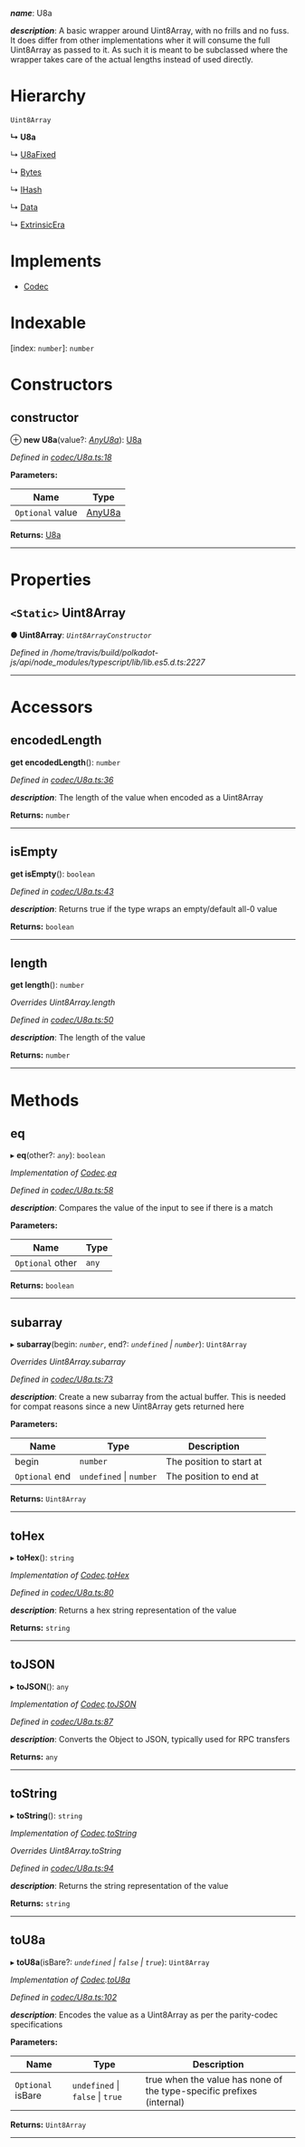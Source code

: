 

*__name__*: U8a

*__description__*: A basic wrapper around Uint8Array, with no frills and no fuss. It does differ from other implementations wher it will consume the full Uint8Array as passed to it. As such it is meant to be subclassed where the wrapper takes care of the actual lengths instead of used directly.

# Hierarchy

 `Uint8Array`

**↳ U8a**

↳  [U8aFixed](_codec_u8afixed_.u8afixed.md)

↳  [Bytes](_primitive_bytes_.bytes.md)

↳  [IHash](../interfaces/_types_.ihash.md)

↳  [Data](_primitive_data_.data.md)

↳  [ExtrinsicEra](_type_extrinsicera_.extrinsicera.md)

# Implements

* [Codec](../interfaces/_types_.codec.md)

# Indexable

\[index: `number`\]:&nbsp;`number`
# Constructors

<a id="constructor"></a>

##  constructor

⊕ **new U8a**(value?: *[AnyU8a](../modules/_types_.md#anyu8a)*): [U8a](_codec_u8a_.u8a.md)

*Defined in [codec/U8a.ts:18](https://github.com/polkadot-js/api/blob/19009d1/packages/types/src/codec/U8a.ts#L18)*

**Parameters:**

| Name | Type |
| ------ | ------ |
| `Optional` value | [AnyU8a](../modules/_types_.md#anyu8a) |

**Returns:** [U8a](_codec_u8a_.u8a.md)

___

# Properties

<a id="uint8array"></a>

## `<Static>` Uint8Array

**● Uint8Array**: *`Uint8ArrayConstructor`*

*Defined in /home/travis/build/polkadot-js/api/node_modules/typescript/lib/lib.es5.d.ts:2227*

___

# Accessors

<a id="encodedlength"></a>

##  encodedLength

**get encodedLength**(): `number`

*Defined in [codec/U8a.ts:36](https://github.com/polkadot-js/api/blob/19009d1/packages/types/src/codec/U8a.ts#L36)*

*__description__*: The length of the value when encoded as a Uint8Array

**Returns:** `number`

___
<a id="isempty"></a>

##  isEmpty

**get isEmpty**(): `boolean`

*Defined in [codec/U8a.ts:43](https://github.com/polkadot-js/api/blob/19009d1/packages/types/src/codec/U8a.ts#L43)*

*__description__*: Returns true if the type wraps an empty/default all-0 value

**Returns:** `boolean`

___
<a id="length"></a>

##  length

**get length**(): `number`

*Overrides Uint8Array.length*

*Defined in [codec/U8a.ts:50](https://github.com/polkadot-js/api/blob/19009d1/packages/types/src/codec/U8a.ts#L50)*

*__description__*: The length of the value

**Returns:** `number`

___

# Methods

<a id="eq"></a>

##  eq

▸ **eq**(other?: *`any`*): `boolean`

*Implementation of [Codec](../interfaces/_types_.codec.md).[eq](../interfaces/_types_.codec.md#eq)*

*Defined in [codec/U8a.ts:58](https://github.com/polkadot-js/api/blob/19009d1/packages/types/src/codec/U8a.ts#L58)*

*__description__*: Compares the value of the input to see if there is a match

**Parameters:**

| Name | Type |
| ------ | ------ |
| `Optional` other | `any` |

**Returns:** `boolean`

___
<a id="subarray"></a>

##  subarray

▸ **subarray**(begin: *`number`*, end?: *`undefined` \| `number`*): `Uint8Array`

*Overrides Uint8Array.subarray*

*Defined in [codec/U8a.ts:73](https://github.com/polkadot-js/api/blob/19009d1/packages/types/src/codec/U8a.ts#L73)*

*__description__*: Create a new subarray from the actual buffer. This is needed for compat reasons since a new Uint8Array gets returned here

**Parameters:**

| Name | Type | Description |
| ------ | ------ | ------ |
| begin | `number` |  The position to start at |
| `Optional` end | `undefined` \| `number` |  The position to end at |

**Returns:** `Uint8Array`

___
<a id="tohex"></a>

##  toHex

▸ **toHex**(): `string`

*Implementation of [Codec](../interfaces/_types_.codec.md).[toHex](../interfaces/_types_.codec.md#tohex)*

*Defined in [codec/U8a.ts:80](https://github.com/polkadot-js/api/blob/19009d1/packages/types/src/codec/U8a.ts#L80)*

*__description__*: Returns a hex string representation of the value

**Returns:** `string`

___
<a id="tojson"></a>

##  toJSON

▸ **toJSON**(): `any`

*Implementation of [Codec](../interfaces/_types_.codec.md).[toJSON](../interfaces/_types_.codec.md#tojson)*

*Defined in [codec/U8a.ts:87](https://github.com/polkadot-js/api/blob/19009d1/packages/types/src/codec/U8a.ts#L87)*

*__description__*: Converts the Object to JSON, typically used for RPC transfers

**Returns:** `any`

___
<a id="tostring"></a>

##  toString

▸ **toString**(): `string`

*Implementation of [Codec](../interfaces/_types_.codec.md).[toString](../interfaces/_types_.codec.md#tostring)*

*Overrides Uint8Array.toString*

*Defined in [codec/U8a.ts:94](https://github.com/polkadot-js/api/blob/19009d1/packages/types/src/codec/U8a.ts#L94)*

*__description__*: Returns the string representation of the value

**Returns:** `string`

___
<a id="tou8a"></a>

##  toU8a

▸ **toU8a**(isBare?: *`undefined` \| `false` \| `true`*): `Uint8Array`

*Implementation of [Codec](../interfaces/_types_.codec.md).[toU8a](../interfaces/_types_.codec.md#tou8a)*

*Defined in [codec/U8a.ts:102](https://github.com/polkadot-js/api/blob/19009d1/packages/types/src/codec/U8a.ts#L102)*

*__description__*: Encodes the value as a Uint8Array as per the parity-codec specifications

**Parameters:**

| Name | Type | Description |
| ------ | ------ | ------ |
| `Optional` isBare | `undefined` \| `false` \| `true` |  true when the value has none of the type-specific prefixes (internal) |

**Returns:** `Uint8Array`

___

